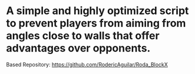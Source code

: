 # A simple and highly optimized script to prevent players from aiming from angles close to walls that offer advantages over opponents.

Based Repository: https://github.com/RodericAguilar/Roda_BlockX
